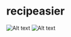 # recipeasier
![Alt text](screenshots/index.png?raw=true "Title")
![Alt text](screenshots/fasule.png?raw=true "Title")
